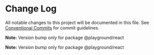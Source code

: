 # Change Log

All notable changes to this project will be documented in this file.
See [Conventional Commits](https://conventionalcommits.org) for commit guidelines.

**Note:** Version bump only for package @playground/react

**Note:** Version bump only for package @playground/react
